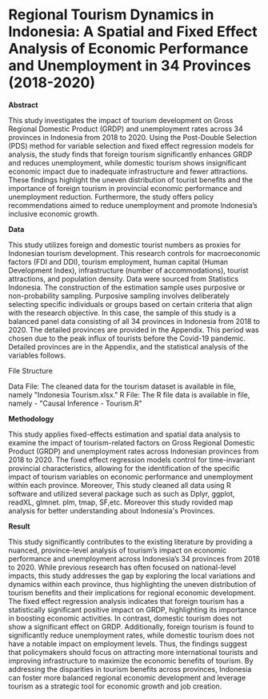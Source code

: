# Regional Tourism Dynamics in Indonesia: A Spatial and Fixed Effect Analysis of Economic Performance and Unemployment in 34 Provinces (2018-2020)

**Abstract**

This study investigates the impact of tourism development on Gross Regional Domestic Product (GRDP) and unemployment rates across 34 provinces in Indonesia from 2018 to 2020. Using the Post-Double Selection (PDS) method for variable selection and fixed effect regression models for analysis, the study finds that foreign tourism significantly enhances GRDP and reduces unemployment, while domestic tourism shows insignificant economic impact due to inadequate infrastructure and fewer attractions. These findings highlight the uneven distribution of tourist benefits and the importance of foreign tourism in provincial economic performance and unemployment reduction. Furthermore, the study offers policy recommendations aimed to reduce unemployment and promote Indonesia’s inclusive economic growth.

**Data**

This study utilizes foreign and domestic tourist numbers as proxies for Indonesian tourism development. This research controls for macroeconomic factors (FDI and DDI), tourism employment, human capital (Human Development Index), infrastructure (number of accommodations), tourist attractions, and population density. Data were sourced from Statistics Indonesia. The construction of the estimation sample uses purposive or non-probability sampling. Purposive sampling involves deliberately selecting specific individuals or groups based on certain criteria that align with the research objective. In this case, the sample of this study is a balanced panel data consisting of all 34 provinces in Indonesia from 2018 to 2020. The detailed provinces are provided in the Appendix. This period was chosen due to the peak influx of tourists before the Covid-19 pandemic. Detailed provinces are in the Appendix, and the statistical analysis of the variables follows.

File Structure

Data File: The cleaned data for the tourism dataset is available in file, namely "Indonesia Tourism.xlsx."
R File: The R file data is available in file, namely - "Causal Inference - Tourism.R"



**Methodology**

This study applies fixed-effects estimation and spatial data analysis to examine the impact of tourism-related factors on Gross Regional Domestic Product (GRDP) and unemployment rates across Indonesian provinces from 2018 to 2020. The fixed effect regression models control for time-invariant provincial characteristics, allowing for the identification of the specific impact of tourism variables on economic performance and unemployment within each province. Moreover, This study cleaned all data using R software and utilized several package such as such as Dplyr, ggplot, readXL, glmnet. plm, tmap, SF,etc. Moreover this study rovided map analysis for better understanding about Indonesia's Provinces.

**Result**

This study significantly contributes to the existing literature by providing a nuanced, province-level analysis of tourism’s impact on economic performance and unemployment across Indonesia’s 34 provinces from 2018 to 2020. While previous research has often focused on national-level impacts, this study addresses the gap by exploring the local variations and dynamics within each province, thus highlighting the uneven distribution of tourism benefits and their implications for regional economic development. The fixed effect regression analysis indicates that foreign tourism has a statistically significant positive impact on GRDP, highlighting its importance in boosting economic activities. In contrast, domestic tourism does not show a significant effect on GRDP. Additionally, foreign tourism is found to significantly reduce unemployment rates, while domestic tourism does not have a notable impact on employment levels. Thus, the findings suggest that policymakers should focus on attracting more international tourists and improving infrastructure to maximize the economic benefits of tourism. By addressing the disparities in tourism benefits across provinces, Indonesia can foster more balanced regional economic development and leverage tourism as a strategic tool for economic growth and job creation.
